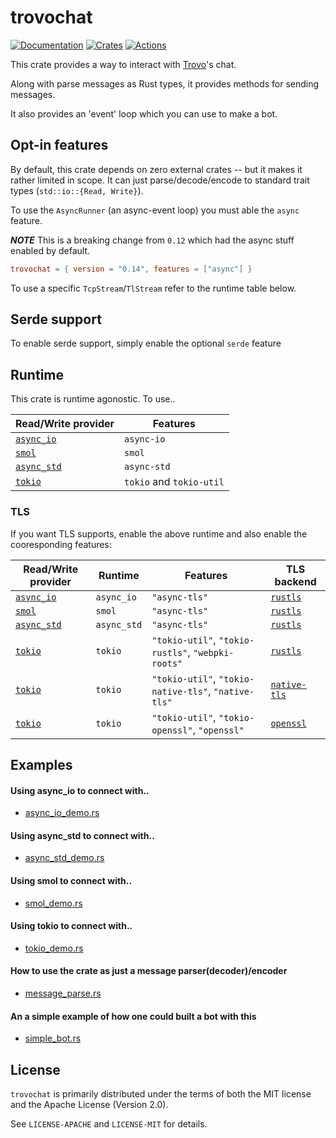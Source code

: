# trovochat

[![Documentation][docs_badge]][docs]
[![Crates][crates_badge]][crates]
[![Actions][actions_badge]][actions]

This crate provides a way to interact with [Trovo]'s chat.

Along with parse messages as Rust types, it provides methods for sending messages.

It also provides an 'event' loop which you can use to make a bot.

## Opt-in features

By default, this crate depends on zero external crates -- but it makes it rather limited in scope. It can just parse/decode/encode to standard trait types (`std::io::{Read, Write}`).

To use the `AsyncRunner` (an async-event loop) you must able the `async` feature.

**_NOTE_** This is a breaking change from `0.12` which had the async stuff enabled by default.

```toml
trovochat = { version = "0.14", features = ["async"] }
```

To use a specific `TcpStream`/`TlStream` refer to the runtime table below.

## Serde support

To enable serde support, simply enable the optional `serde` feature

## Runtime

This crate is runtime agonostic. To use..

| Read/Write provider                                        | Features                 |
| ---------------------------------------------------------- | ------------------------ |
| [`async_io`](https://docs.rs/async-io/latest/async_io/)    | `async-io`               |
| [`smol`](https://docs.rs/smol/latest/smol/)                | `smol`                   |
| [`async_std`](https://docs.rs/async-std/latest/async_std/) | `async-std`              |
| [`tokio`](https://docs.rs/tokio/0.2/tokio/)                | `tokio` and `tokio-util` |

### TLS

If you want TLS supports, enable the above runtime and also enable the cooresponding features:

| Read/Write provider                                        | Runtime     | Features                                             | TLS backend                |
| ---------------------------------------------------------- | ----------- | ---------------------------------------------------- | -------------------------- |
| [`async_io`](https://docs.rs/async-io/latest/async_io/)    | `async_io`  | `"async-tls"`                                        | [`rustls`][rustls]         |
| [`smol`](https://docs.rs/smol/latest/smol/)                | `smol`      | `"async-tls"`                                        | [`rustls`][rustls]         |
| [`async_std`](https://docs.rs/async-std/latest/async_std/) | `async_std` | `"async-tls"`                                        | [`rustls`][rustls]         |
| [`tokio`](https://docs.rs/tokio/0.2/tokio/)                | `tokio`     | `"tokio-util"`, `"tokio-rustls"`, `"webpki-roots"`   | [`rustls`][rustls]         |
| [`tokio`](https://docs.rs/tokio/0.2/tokio/)                | `tokio`     | `"tokio-util"`, `"tokio-native-tls"`, `"native-tls"` | [`native-tls`][native-tls] |
| [`tokio`](https://docs.rs/tokio/0.2/tokio/)                | `tokio`     | `"tokio-util"`, `"tokio-openssl"`, `"openssl"`       | [`openssl`][openssl]       |

[rustls]: https://docs.rs/rustls/0.18.1/rustls/
[native-tls]: https://docs.rs/native-tls/0.2.4/native_tls/
[openssl]: https://docs.rs/openssl/0.10/openssl/

## Examples

#### Using async_io to connect with..

- [async_io_demo.rs](./examples/async_io_demo.rs)

#### Using async_std to connect with..

- [async_std_demo.rs](./examples/async_std_demo.rs)

#### Using smol to connect with..

- [smol_demo.rs](./examples/smol_demo.rs)

#### Using tokio to connect with..

- [tokio_demo.rs](./examples/tokio_demo.rs)

#### How to use the crate as just a message parser(decoder)/encoder

- [message_parse.rs](./examples/message_parse.rs)

#### An a simple example of how one could built a bot with this

- [simple_bot.rs](./examples/simple_bot.rs)

## License

`trovochat` is primarily distributed under the terms of both the MIT license and the Apache License (Version 2.0).

See `LICENSE-APACHE` and `LICENSE-MIT` for details.

[docs_badge]: https://docs.rs/trovochat/badge.svg
[docs]: https://docs.rs/trovochat
[crates_badge]: https://img.shields.io/crates/v/trovochat.svg
[crates]: https://crates.io/crates/trovochat
[actions_badge]: https://github.com/museun/trovochat/workflows/Rust/badge.svg
[actions]: https://github.com/museun/trovochat/actions
[trovo]: https://dev.trovo.tv

